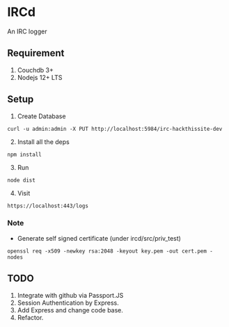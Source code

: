 # IRCd

An IRC logger

## Requirement

1. Couchdb 3+
2. Nodejs 12+ LTS

## Setup

1. Create Database

```
curl -u admin:admin -X PUT http://localhost:5984/irc-hackthissite-dev
```

2. Install all the deps

```
npm install
```

3. Run

```
node dist
```

4. Visit

```
https://localhost:443/logs
```

### Note

- Generate self signed certificate (under ircd/src/priv_test)

```
openssl req -x509 -newkey rsa:2048 -keyout key.pem -out cert.pem -nodes
```

<!-- ```
Top level modules
npm ls -g --depth=0

-- generate self signed certificate --
openssl req -x509 -newkey rsa:2048 -keyout key.pem -out cert.pem -nodes

to get node via sudo in package.json otherwise sudo can't be used
             src            target
sudo ln -s $(type -p node) /usr/bin/node
``` -->

## TODO

1. Integrate with github via Passport.JS
2. Session Authentication by Express.
3. Add Express and change code base.
4. Refactor.
